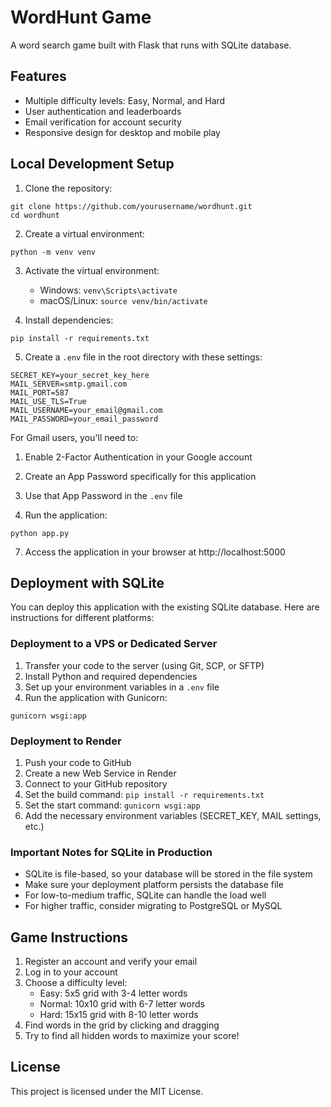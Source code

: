 # WordHunt Game

A word search game built with Flask that runs with SQLite database.

## Features

- Multiple difficulty levels: Easy, Normal, and Hard
- User authentication and leaderboards
- Email verification for account security
- Responsive design for desktop and mobile play

## Local Development Setup

1. Clone the repository:
```
git clone https://github.com/yourusername/wordhunt.git
cd wordhunt
```

2. Create a virtual environment:
```
python -m venv venv
```

3. Activate the virtual environment:
   - Windows: `venv\Scripts\activate`
   - macOS/Linux: `source venv/bin/activate`

4. Install dependencies:
```
pip install -r requirements.txt
```

5. Create a `.env` file in the root directory with these settings:
```
SECRET_KEY=your_secret_key_here
MAIL_SERVER=smtp.gmail.com
MAIL_PORT=587
MAIL_USE_TLS=True
MAIL_USERNAME=your_email@gmail.com
MAIL_PASSWORD=your_email_password
```

For Gmail users, you'll need to:
1. Enable 2-Factor Authentication in your Google account
2. Create an App Password specifically for this application
3. Use that App Password in the `.env` file

6. Run the application:
```
python app.py
```

7. Access the application in your browser at http://localhost:5000

## Deployment with SQLite

You can deploy this application with the existing SQLite database. Here are instructions for different platforms:

### Deployment to a VPS or Dedicated Server

1. Transfer your code to the server (using Git, SCP, or SFTP)
2. Install Python and required dependencies
3. Set up your environment variables in a `.env` file
4. Run the application with Gunicorn:
```
gunicorn wsgi:app
```

### Deployment to Render

1. Push your code to GitHub
2. Create a new Web Service in Render
3. Connect to your GitHub repository
4. Set the build command: `pip install -r requirements.txt`
5. Set the start command: `gunicorn wsgi:app`
6. Add the necessary environment variables (SECRET_KEY, MAIL settings, etc.)

### Important Notes for SQLite in Production

- SQLite is file-based, so your database will be stored in the file system
- Make sure your deployment platform persists the database file
- For low-to-medium traffic, SQLite can handle the load well
- For higher traffic, consider migrating to PostgreSQL or MySQL

## Game Instructions

1. Register an account and verify your email
2. Log in to your account
3. Choose a difficulty level:
   - Easy: 5x5 grid with 3-4 letter words
   - Normal: 10x10 grid with 6-7 letter words
   - Hard: 15x15 grid with 8-10 letter words
4. Find words in the grid by clicking and dragging
5. Try to find all hidden words to maximize your score!

## License

This project is licensed under the MIT License.